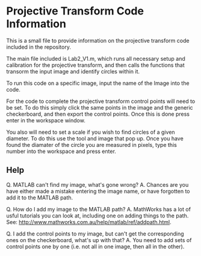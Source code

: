 Projective Transform Code Information
=====================

This is a small file to provide information on the projective transform code included in the repository.

The main file included is Lab2_V1.m, which runs all necessary setup and calibration for the projective transform, and then calls the functions that transorm the input image and identify circles within it.

To run this code on a specific image, input the name of the Image into the code.

For the code to complete the projective transform control points will need to be set.  To do this simply click the same points in the image and the generic checkerboard, and then export the control points.  Once this is done press enter in the workspace window.

You also will need to set a scale if you wish to find circles of a given diameter.  To do this use the tool and image that pop up.  Once you have found the diamater of the circle you are measured in pixels, type this number into the workspace and press enter.

Help
-----------
Q. MATLAB can't find my image, what's gone wrong?
A. Chances are you have either made a mistake entering the image name, or have forgotten to add it to the MATLAB path.

Q. How do I add my image to the MATLAB path?
A. MathWorks has a lot of usful tutorials you can look at, including one on adding things to the path.  See: http://www.mathworks.com.au/help/matlab/ref/addpath.html.

Q. I add the control points to my image, but can't get the corresponding ones on the checkerboard, what's up with that?
A. You need to add sets of control points one by one (i.e. not all in one image, then all in the other).

